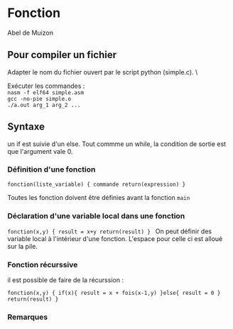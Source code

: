 # Fonction
Abel de Muizon

## Pour compiler un fichier 

Adapter le nom du fichier ouvert par le script python (simple.c). \

Exécuter les commandes :\
    `nasm -f elf64 simple.asm` \
    `gcc -no-pie simple.o`\
    `./a.out arg_1 arg_2 ...`

## Syntaxe 

un if est suivie d'un else. Tout commme un while, la condition de sortie est que l'argument vale 0.

### Définition d'une fonction

`fonction(liste_variable) {
    commande
    return(expression)
} `


Toutes les fonction doivent être définies avant la fonction `main`

### Déclaration d'une variable local dans une fonction

`fonction(x,y) {
    result = x+y
    return(result)
} `
On peut définir des variable local à l'intérieur d'une fonction. L'espace pour celle ci est alloué sur la pile.

### Fonction récurssive

il est possible de faire de la récurssion : 

`fonction(x,y) {
    if(x){
      result = x + fois(x-1,y)
    }else{
      result = 0
    }
    return(result)
} `


### Remarques 

